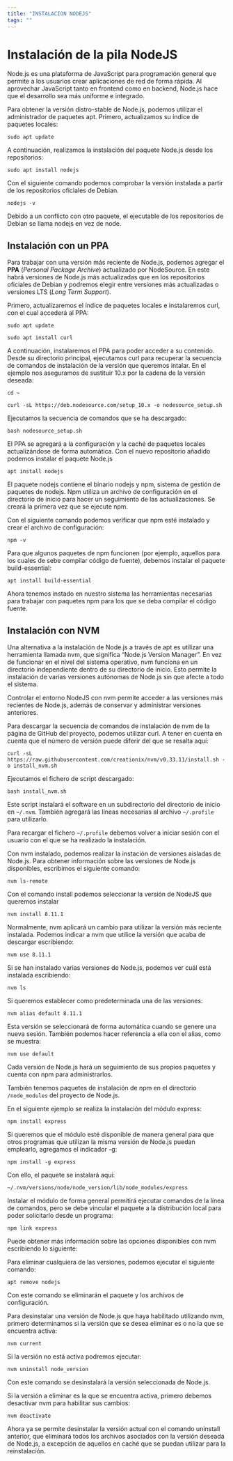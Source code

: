 ```yaml
---
title: "INSTALACION NODEJS"
tags: ""
---
```


# Instalación de la pila NodeJS

Node.js es una plataforma de JavaScript para programación general que permite a los usuarios crear aplicaciones de red de forma rápida. Al aprovechar JavaScript tanto en frontend como en backend, Node.js hace que el desarrollo sea más uniforme e integrado.

Para obtener la versión distro-stable de Node.js, podemos utilizar el administrador de paquetes apt. Primero, actualizamos su índice de paquetes locales:

```shell
sudo apt update
```

A continuación, realizamos la instalación del paquete Node.js desde los repositorios:

```shell
sudo apt install nodejs
```
Con el siguiente comando podemos comprobar la versión instalada a partir de los repositorios oficiales de Debian.

```shell
nodejs -v
```
Debido a un conflicto con otro paquete, el ejecutable de los repositorios de Debian se llama nodejs en vez de node.

## Instalación con un PPA


Para trabajar con una versión más reciente de Node.js, podemos agregar el **PPA** (*Personal Package Archive*) actualizado por NodeSource. En este habrá versiones de Node.js más actualizadas que en los repositorios oficiales de Debian y podremos elegir entre versiones más actualizadas o versiones LTS (*Long Term Support*).

Primero, actualizaremos el índice de paquetes locales e instalaremos curl, con el cual accederá al PPA:

```shell
sudo apt update
```
```shell
sudo apt install curl
```
A continuación, instalaremos el PPA para poder acceder a su contenido. Desde su directorio principal, ejecutamos curl para recuperar la secuencia de comandos de instalación de la versión que queremos intalar. En el ejemplo nos aseguramos de sustituir 10.x por la cadena de la versión deseada:

```shell
cd ~
```
```shell
curl -sL https://deb.nodesource.com/setup_10.x -o nodesource_setup.sh
```

Ejecutamos la secuencia de comandos que se ha descargado:

```shell
bash nodesource_setup.sh
```
El PPA se agregará a la configuración y la caché de paquetes locales actualizándose de forma automática. Con el nuevo repositorio añadido podemos instalar el paquete Node.js

```shell
apt install nodejs
```

El paquete nodejs contiene el binario nodejs y npm, sistema de gestión de paquetes de nodejs. Npm utiliza un archivo de configuración en el directorio de inicio para hacer un seguimiento de las actualizaciones. Se creará la primera vez que se ejecute npm. 

Con el siguiente comando podemos verificar que npm esté instalado y crear el archivo de configuración:

```shell
npm -v
```

Para que algunos paquetes de npm funcionen (por ejemplo, aquellos para los cuales de sebe compilar código de fuente), debemos instalar el paquete build-essential:

```
apt install build-essential
```

Ahora tenemos instado en nuestro sistema las herramientas necesarias para trabajar con paquetes npm para los que se deba compilar el código fuente.

## Instalación con NVM
Una alternativa a la instalación de Node.js a través de apt es utilizar una herramienta llamada nvm, que significa “Node.js Version Manager”. En vez de funcionar en el nivel del sistema operativo, nvm funciona en un directorio independiente dentro de su directorio de inicio. Esto permite la instalación de varias versiones autónomas de Node.js sin que afecte a todo el sistema.

Controlar el entorno NodeJS con nvm permite acceder a las versiones más recientes de Node.js, además de conservar y administrar versiones anteriores.

Para descargar la secuencia de comandos de instalación de nvm de la página de GitHub del proyecto, podemos utilizar curl. A tener en cuenta en cuenta que el número de versión puede diferir del que se resalta aquí:

```shell
curl -sL https://raw.githubusercontent.com/creationix/nvm/v0.33.11/install.sh -o install_nvm.sh
```

Ejecutamos el fichero de script descargado:

```shell
bash install_nvm.sh
```
Este script instalará el software en un subdirectorio del directorio de inicio en ```~/.nvm```. También agregará las líneas necesarias al archivo ```~/.profile``` para utilizarlo.

Para recargar el fichero ```~/.profile``` debemos volver a iniciar sesión con el usuario con el que se ha realizado la instalación.

Con nvm instalado, podemos realizar la instación de versiones aisladas de Node.js. Para obtener información sobre las versiones de Node.js disponibles, escribimos el siguiente comando:

```shell
nvm ls-remote
```

Con el comando install podemos seleccionar la versión de NodeJS que queremos instalar

```shell
nvm install 8.11.1
```

Normalmente, nvm aplicará un cambio para utilizar la versión más reciente instalada. Podemos indicar a nvm que utilice la versión que acaba de descargar escribiendo:

```shell
nvm use 8.11.1
```

Si se han instalado varias versiones de Node.js, podemos ver cuál está instalada escribiendo:

```shell
nvm ls
```

Si queremos establecer como predeterminada una de las versiones: 

```shell
nvm alias default 8.11.1
```

Esta versión se seleccionará de forma automática cuando se genere una nueva sesión. También podemos hacer referencia a ella con el alias, como se muestra:

```shell
nvm use default
```

Cada versión de Node.js hará un seguimiento de sus propios paquetes y cuenta con npm para administrarlos.

También tenemos paquetes de instalación de npm en el directorio ```/node_modules``` del proyecto de Node.js. 

En el siguiente ejemplo se realiza la instalación del módulo express:

```shell
npm install express
```

Si queremos que el módulo esté disponible de manera general para que otros programas que utilizan la misma versión de Node.js puedan emplearlo, agregamos el indicador -g:

```shell
npm install -g express
```

Con ello, el paquete se instalará aquí:

```shell
~/.nvm/versions/node/node_version/lib/node_modules/express
```

Instalar el módulo de forma general permitirá ejecutar comandos de la línea de comandos, pero se debe vincular el paquete a la distribución local para poder solicitarlo desde un programa:

```shell
npm link express
```
Puede obtener más información sobre las opciones disponibles con nvm escribiendo lo siguiente:

Para eliminar cualquiera de las versiones, podemos ejecutar el siguiente comando:

```shell
apt remove nodejs
```

Con este comando se eliminarán el paquete y los archivos de configuración.

Para desinstalar una versión de Node.js que haya habilitado utilizando nvm, primero determinamos si la versión que se desea eliminar es o no la que se encuentra activa:

```shell
nvm current
```

Si la versión no está activa podremos ejecutar:

```shell
nvm uninstall node_version
```

Con este comando se desinstalará la versión seleccionada de Node.js.

Si la versión a eliminar es la que se encuentra activa, primero debemos desactivar nvm para habilitar sus cambios:

```shell
nvm deactivate
```
Ahora ya se permite desinstalar la versión actual con el comando uninstall anterior, que eliminará todos los archivos asociados con la versión deseada de Node.js, a excepción de aquellos en caché que se puedan utilizar para la reinstalación.
